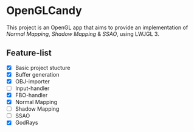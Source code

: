 # OpenGLCandy
This project is an OpenGL app that aims to provide an implementation of *Normal Mapping*, *Shadow Mapping* & *SSAO*, using LWJGL 3.

## Feature-list
- [X] Basic project stucture
- [X] Buffer generation
- [X] OBJ-importer
- [ ] Input-handler
- [X] FBO-handler
- [X] Normal Mapping
- [ ] Shadow Mapping
- [ ] SSAO
- [X] GodRays
